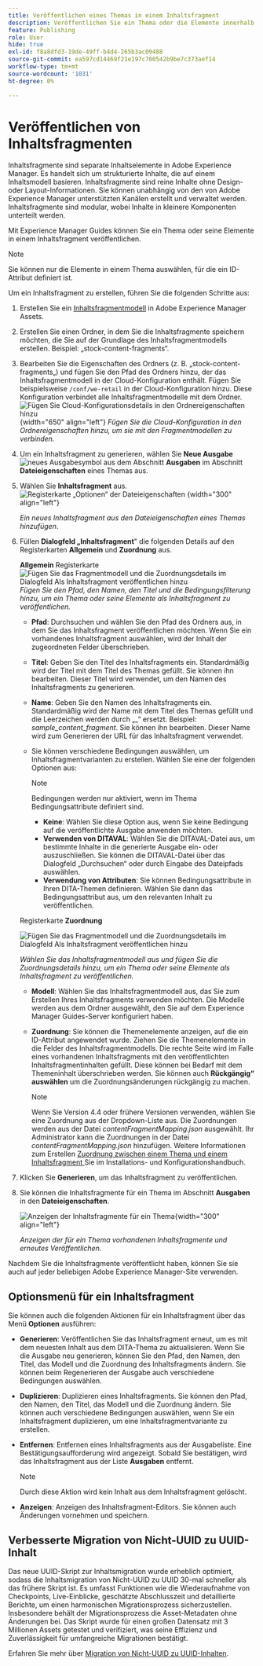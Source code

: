 ```yaml
---
title: Veröffentlichen eines Themas in einem Inhaltsfragment
description: Veröffentlichen Sie ein Thema oder die Elemente innerhalb eines Themas in einem Inhaltsfragment in AEM Guides.  Erfahren Sie, wie Sie die für ein Thema vorhandenen Inhaltsfragmente anzeigen und erneut veröffentlichen.
feature: Publishing
role: User
hide: true
exl-id: f8a8dfd3-19de-49ff-b4d4-265b3ac09488
source-git-commit: ea597cd14469f21e197c700542b9be7c373aef14
workflow-type: tm+mt
source-wordcount: '1031'
ht-degree: 0%

---
```


# Veröffentlichen von Inhaltsfragmenten

Inhaltsfragmente sind separate Inhaltselemente in Adobe Experience Manager. Es handelt sich um strukturierte Inhalte, die auf einem Inhaltsmodell basieren. Inhaltsfragmente sind reine Inhalte ohne Design- oder Layout-Informationen. Sie können unabhängig von den von Adobe Experience Manager unterstützten Kanälen erstellt und verwaltet werden. Inhaltsfragmente sind modular, wobei Inhalte in kleinere Komponenten unterteilt werden.

Mit Experience Manager Guides können Sie ein Thema oder seine Elemente in einem Inhaltsfragment veröffentlichen.

>[!NOTE]
>
>Sie können nur die Elemente in einem Thema auswählen, für die ein ID-Attribut definiert ist.


Um ein Inhaltsfragment zu erstellen, führen Sie die folgenden Schritte aus:

1. Erstellen Sie ein [Inhaltsfragmentmodell](https://experienceleague.adobe.com/docs/experience-manager-65/assets/content-fragments/content-fragments-models.html?lang=de) in Adobe Experience Manager Assets.
1. Erstellen Sie einen Ordner, in dem Sie die Inhaltsfragmente speichern möchten, die Sie auf der Grundlage des Inhaltsfragmentmodells erstellen. Beispiel: „stock-content-fragments“.
1. Bearbeiten Sie die Eigenschaften des Ordners (z. B. „stock-content-fragments„) und fügen Sie den Pfad des Ordners hinzu, der das Inhaltsfragmentmodell in der Cloud-Konfiguration enthält.
Fügen Sie beispielsweise `/conf/we-retail` in der Cloud-Konfiguration hinzu. Diese Konfiguration verbindet alle Inhaltsfragmentmodelle mit dem Ordner.\
   ![Fügen Sie Cloud-Konfigurationsdetails in den Ordnereigenschaften hinzu](images/fragment-folder-cloud-configuration.png){width="650" align="left"}
   *Fügen Sie die Cloud-Konfiguration in den Ordnereigenschaften hinzu, um sie mit den Fragmentmodellen zu verbinden.*

1. Um ein Inhaltsfragment zu generieren, wählen Sie **Neue Ausgabe** ![neues Ausgabesymbol](./images/Add_icon.svg) aus dem Abschnitt **Ausgaben** im Abschnitt **Dateieigenschaften** eines Themas aus.
1. Wählen Sie **Inhaltsfragment** aus.\
   ![Registerkarte „Optionen“ der Dateieigenschaften](./images/file-properties-outputs-tab.png) {width="300" align="left"}

   *Ein neues Inhaltsfragment aus den Dateieigenschaften eines Themas hinzufügen*.

1. Füllen **Dialogfeld „Inhaltsfragment**&quot; die folgenden Details auf den Registerkarten **Allgemein** und **Zuordnung** aus.

   **Allgemein** Registerkarte
   ![Fügen Sie das Fragmentmodell und die Zuordnungsdetails im Dialogfeld Als Inhaltsfragment veröffentlichen hinzu](images/generate-content-fragment.png)
   *Fügen Sie den Pfad, den Namen, den Titel und die Bedingungsfilterung hinzu, um ein Thema oder seine Elemente als Inhaltsfragment zu veröffentlichen.*


   * **Pfad**: Durchsuchen und wählen Sie den Pfad des Ordners aus, in dem Sie das Inhaltsfragment veröffentlichen möchten. Wenn Sie ein vorhandenes Inhaltsfragment auswählen, wird der Inhalt der zugeordneten Felder überschrieben.
   * **Titel**: Geben Sie den Titel des Inhaltsfragments ein. Standardmäßig wird der Titel mit dem Titel des Themas gefüllt. Sie können ihn bearbeiten. Dieser Titel wird verwendet, um den Namen des Inhaltsfragments zu generieren.
   * **Name**: Geben Sie den Namen des Inhaltsfragments ein. Standardmäßig wird der Name mit dem Titel des Themas gefüllt und die Leerzeichen werden durch „_“ ersetzt. Beispiel: *sample_content_fragment*. Sie können ihn bearbeiten.  Dieser Name wird zum Generieren der URL für das Inhaltsfragment verwendet.

   * Sie können verschiedene Bedingungen auswählen, um Inhaltsfragmentvarianten zu erstellen. Wählen Sie eine der folgenden Optionen aus:
     >[!NOTE]
     > 
     > Bedingungen werden nur aktiviert, wenn im Thema Bedingungsattribute definiert sind.

      * **Keine**: Wählen Sie diese Option aus, wenn Sie keine Bedingung auf die veröffentlichte Ausgabe anwenden möchten.
      * **Verwenden von DITAVAL**: Wählen Sie die DITAVAL-Datei aus, um bestimmte Inhalte in die generierte Ausgabe ein- oder auszuschließen. Sie können die DITAVAL-Datei über das Dialogfeld „Durchsuchen“ oder durch Eingabe des Dateipfads auswählen.
      * **Verwendung von Attributen**: Sie können Bedingungsattribute in Ihren DITA-Themen definieren. Wählen Sie dann das Bedingungsattribut aus, um den relevanten Inhalt zu veröffentlichen.






   Registerkarte **Zuordnung**

   ![Fügen Sie das Fragmentmodell und die Zuordnungsdetails im Dialogfeld Als Inhaltsfragment veröffentlichen hinzu](images/content-fragment-mapping.png)

   *Wählen Sie das Inhaltsfragmentmodell aus und fügen Sie die Zuordnungsdetails hinzu, um ein Thema oder seine Elemente als Inhaltsfragment zu veröffentlichen.*

   * **Modell**: Wählen Sie das Inhaltsfragmentmodell aus, das Sie zum Erstellen Ihres Inhaltsfragments verwenden möchten. Die Modelle werden aus dem Ordner ausgewählt, den Sie auf dem Experience Manager Guides-Server konfiguriert haben.
   * **Zuordnung**: Sie können die Themenelemente anzeigen, auf die ein ID-Attribut angewendet wurde. Ziehen Sie die Themenelemente in die Felder des Inhaltsfragmentmodells.
Die rechte Seite wird im Falle eines vorhandenen Inhaltsfragments mit den veröffentlichten Inhaltsfragmentinhalten gefüllt. Diese können bei Bedarf mit dem Themeninhalt überschrieben werden. Sie können auch **Rückgängig“ auswählen** um die Zuordnungsänderungen rückgängig zu machen.


     >[!NOTE]
     >
     > Wenn Sie Version 4.4 oder frühere Versionen verwenden, wählen Sie eine Zuordnung aus der Dropdown-Liste aus. Die Zuordnungen werden aus der Datei *contentFragmentMapping.json* ausgewählt.  Ihr Administrator kann die Zuordnungen in der Datei *contentFragmentMapping.json* hinzufügen. Weitere Informationen zum Erstellen [ Zuordnung zwischen einem Thema und einem Inhaltsfragment ](/help/product-guide/cs-install-guide/conf-content-fragment-mapping-cs.md) Sie im Installations- und Konfigurationshandbuch.

1. Klicken Sie **Generieren**, um das Inhaltsfragment zu veröffentlichen.

1. Sie können die Inhaltsfragmente für ein Thema im Abschnitt **Ausgaben** in den **Dateieigenschaften**.

   ![Anzeigen der Inhaltsfragmente für ein Thema](images/outputs-options-menu.png){width="300" align="left"}

   *Anzeigen der für ein Thema vorhandenen Inhaltsfragmente und erneutes Veröffentlichen.*


Nachdem Sie die Inhaltsfragmente veröffentlicht haben, können Sie sie auch auf jeder beliebigen Adobe Experience Manager-Site verwenden.




## Optionsmenü für ein Inhaltsfragment

Sie können auch die folgenden Aktionen für ein Inhaltsfragment über das Menü **Optionen** ausführen:

* **Generieren**: Veröffentlichen Sie das Inhaltsfragment erneut, um es mit dem neuesten Inhalt aus dem DITA-Thema zu aktualisieren. Wenn Sie die Ausgabe neu generieren, können Sie den Pfad, den Namen, den Titel, das Modell und die Zuordnung des Inhaltsfragments ändern. Sie können beim Regenerieren der Ausgabe auch verschiedene Bedingungen auswählen.

* **Duplizieren**: Duplizieren eines Inhaltsfragments. Sie können den Pfad, den Namen, den Titel, das Modell und die Zuordnung ändern. Sie können auch verschiedene Bedingungen auswählen, wenn Sie ein Inhaltsfragment duplizieren, um eine Inhaltsfragmentvariante zu erstellen.

* **Entfernen**: Entfernen eines Inhaltsfragments aus der Ausgabeliste. Eine Bestätigungsaufforderung wird angezeigt. Sobald Sie bestätigen, wird das Inhaltsfragment aus der Liste **Ausgaben** entfernt.

  >[!NOTE]
  >
  > Durch diese Aktion wird kein Inhalt aus dem Inhaltsfragment gelöscht.

* **Anzeigen**: Anzeigen des Inhaltsfragment-Editors. Sie können auch Änderungen vornehmen und speichern.

## Verbesserte Migration von Nicht-UUID zu UUID-Inhalt

Das neue UUID-Skript zur Inhaltsmigration wurde erheblich optimiert, sodass die Inhaltsmigration von Nicht-UUID zu UUID 30-mal schneller als das frühere Skript ist. Es umfasst Funktionen wie die Wiederaufnahme von Checkpoints, Live-Einblicke, geschätzte Abschlusszeit und detaillierte Berichte, um einen harmonischen Migrationsprozess sicherzustellen. Insbesondere behält der Migrationsprozess die Asset-Metadaten ohne Änderungen bei. Das Skript wurde für einen großen Datensatz mit 3 Millionen Assets getestet und verifiziert, was seine Effizienz und Zuverlässigkeit für umfangreiche Migrationen bestätigt.

Erfahren Sie mehr über [Migration von Nicht-UUID zu UUID-Inhalten](/help/product-guide/install-guide/migrate-non-uuid-uuid.md).
